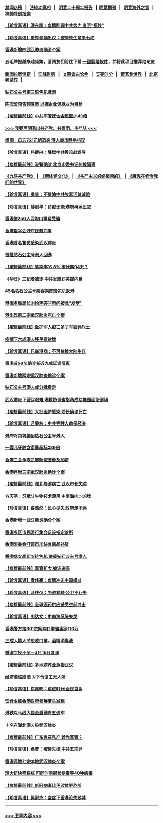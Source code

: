 #### [禁闻热榜](热点新闻.md?=0)  &nbsp;&nbsp;|&nbsp;&nbsp; [法轮功真相](https://github.com/gfw-breaker/truth/blob/master/README.md?=0) &nbsp;&nbsp;|&nbsp;&nbsp; [明慧二十周年报告](https://github.com/gfw-breaker/mh-reports/blob/master/README.md?=0) &nbsp;&nbsp;|&nbsp;&nbsp;[明慧期刊](https://github.com/gfw-breaker/mh-qikan) &nbsp;&nbsp;|&nbsp;&nbsp; [明慧海外之窗](https://github.com/gfw-breaker/mh-news/blob/master/README.md?=0) &nbsp;&nbsp;|&nbsp;&nbsp; [神韵特别报道](https://github.com/gfw-breaker/mh-news/blob/master/shenyun.md?=0)
#### [【珍言真语】潘东凯：疫情削弱中共势力 直至“揽炒”](../pages/nsc415/n11892866.md?t=02250631) 
#### [【珍言真语】商界领袖毛汉：疫情致生意损七成](../pages/nsc415/n11890348.md?t=02250631) 
#### [香港新增四武汉肺炎确诊个案](../pages/nsc415/n11890610.md?t=02250631) 
#### 五毛举报越来越频繁，请网友们前往下载 [一键翻墙软件](https://github.com/gfw-breaker/ssr-accounts)，并将此项目推荐给亲友
#### [新闻拍案惊奇](https://github.com/gfw-breaker/banned-news/blob/master/pages/link4.md) &nbsp;&nbsp;|&nbsp;&nbsp; [江峰时刻](https://github.com/gfw-breaker/banned-news/blob/master/pages/link4.md) &nbsp;&nbsp;|&nbsp;&nbsp; [文昭谈古论今](https://github.com/gfw-breaker/banned-news/blob/master/pages/link4.md) &nbsp;&nbsp;|&nbsp;&nbsp; [天亮时分](https://github.com/gfw-breaker/banned-news/blob/master/pages/link4.md) &nbsp;&nbsp;|&nbsp;&nbsp; [萧茗看世界](https://github.com/gfw-breaker/banned-news/blob/master/pages/link4.md) &nbsp;&nbsp;|&nbsp;&nbsp; [北京老茶馆](https://github.com/gfw-breaker/banned-news/blob/master/pages/link4.md) &nbsp;&nbsp;|&nbsp;&nbsp; 
#### [钻石公主号第三班包机抵港](../pages/nsc415/n11890645.md?t=02250631) 
#### [陈茂波预告预算案 以撑企业保就业为目标](../pages/nsc415/n11890574.md?t=02250631) 
#### [【疫情最前线】中共军警抚恤金超医护40倍](../pages/nsc415/n11890458.md?t=02250631) 
#### [>>> 我要声明退出共产党、共青团、少年队 <<<](https://github.com/begood0513/goodnews/blob/master/quit/letter.md) 
#### [组图：毋忘721元朗恐袭 港人商场静坐抗议](../pages/nsc415/n11876882.md?t=02250631) 
#### [【珍言真语】杨健兴：警惕中共舆论战误导](../pages/nsc415/n11888131.md?t=02250631) 
#### [【疫情最前线】港警确诊 北京市委书记传被隔离](../pages/nsc415/n11886872.md?t=02250631) 
#### [《九评共产党》](https://github.com/begood0513/9ping.md/blob/master/README.md) &nbsp;|&nbsp; [《解体党文化》](../../../../jtdwh.md/blob/master/README.md)  &nbsp;|&nbsp; [《共产主义的终极目的》](../../../../gczydzjmd.md/blob/master/README.md) &nbsp;|&nbsp; [《魔鬼在统治我们的世界》](../../../../mgztzwmdsj.md/blob/master/README.md) 
#### [【珍言真语】桑普：不排除中共放毒活体试验](../pages/nsc415/n11886832.md?t=02250631) 
#### [【珍言真语】钟剑华：防疫无能 港府再添民怨](../pages/nsc415/n11884504.md?t=02250631) 
#### [香港逾250人网购口罩疑受骗](../pages/nsc415/n11884388.md?t=02250631) 
#### [香港医学会吁市民戴口罩](../pages/nsc415/n11884367.md?t=02250631) 
#### [香港首名警员感染武汉肺炎](../pages/nsc415/n11884357.md?t=02250631) 
#### [首批钻石公主号港人回港](../pages/nsc415/n11884333.md?t=02250631) 
#### [【疫情最前线】感染率16.8% 潜伏期94天？](../pages/nsc415/n11884256.md?t=02250631) 
#### [《华日》三记者被逐 中共发飙罚美媒内幕](../pages/nsc415/n11884184.md?t=02250631) 
#### [45名钻石公主号乘客乘首班包机返港](../pages/nsc415/n11881770.md?t=02250631) 
#### [港库务局局长刘怡翔答非所问被批“发梦”](../pages/nsc415/n11881752.md?t=02250631) 
#### [港出现第二宗武汉肺炎死亡个案](../pages/nsc415/n11881736.md?t=02250631) 
#### [【疫情最前线】医护军人疫亡多？军委评烈士](../pages/nsc415/n11881655.md?t=02250631) 
#### [疫情下六成港人移民意欲增](../pages/nsc415/n11881699.md?t=02250631) 
#### [【珍言真语】巴裔港商：不再依赖大陆生存](../pages/nsc415/n11881126.md?t=02250631) 
#### [香港首56名确诊者近九成延误隔离](../pages/nsc415/n11879079.md?t=02250631) 
#### [香港新增两宗武汉肺炎确诊个案](../pages/nsc415/n11879064.md?t=02250631) 
#### [钻石公主号港人或分批撤走](../pages/nsc415/n11879029.md?t=02250631) 
#### [武汉肺炎下营运艰难 港教协调查指两成幼稚园面临倒闭](../pages/nsc415/n11878989.md?t=02250631) 
#### [【疫情最前线】大批医护感染 院长确诊死亡](../pages/nsc415/n11878595.md?t=02250631) 
#### [【珍言真语】吕秉权：中共牺牲人命保经济](../pages/nsc415/n11878390.md?t=02250631) 
#### [港府将包机接回钻石公主号港人](../pages/nsc415/n11876352.md?t=02250631) 
#### [一婴儿牙胶含菌量超标339倍](../pages/nsc415/n11876336.md?t=02250631) 
#### [香港工会争取足够防疫装备及加薪](../pages/nsc415/n11876313.md?t=02250631) 
#### [香港再增三宗武汉肺炎确诊个案](../pages/nsc415/n11876297.md?t=02250631) 
#### [【疫情最前线】湖北导演病亡 武汉市长失踪](../pages/nsc415/n11876272.md?t=02250631) 
#### [方天亮：习承认生物技术谬用 中南海内斗凶猛](../pages/nsc415/n11873679.md?t=02250631) 
#### [【珍言真语】薛浩然：民心尽失 政府走不远](../pages/nsc415/n11875838.md?t=02250631) 
#### [香港新增一武汉肺炎确诊个案](../pages/nsc415/n11874044.md?t=02250631) 
#### [香港多区市民游行集会反设指定诊所](../pages/nsc415/n11874017.md?t=02250631) 
#### [香港消委会吁超市加快急需品补货](../pages/nsc415/n11874003.md?t=02250631) 
#### [香港保安局正安排包机 接载钻石公主号港人](../pages/nsc415/n11873932.md?t=02250631) 
#### [【疫情最前线】军管扩大 蝗灾进逼](../pages/nsc415/n11873780.md?t=02250631) 
#### [【珍言真语】黄伟豪：疫情冲击中国模式](../pages/nsc415/n11873482.md?t=02250631) 
#### [【珍言真语】马仲仪：物资紧缺 公卫不让步](../pages/nsc415/n11872315.md?t=02250631) 
#### [【疫情最前线】全球医药供应链受空前冲击](../pages/nsc415/n11869614.md?t=02250631) 
#### [【珍言真语】刘达文：中南海系统失灵](../pages/nsc415/n11869465.md?t=02250631) 
#### [香港警方接301宗网购口罩骗案涉110万](../pages/nsc415/n11867572.md?t=02250631) 
#### [三成人情人节想收口罩、酒精消毒液](../pages/nsc415/n11867523.md?t=02250631) 
#### [香港学校不早于3月16日复课](../pages/nsc415/n11867498.md?t=02250631) 
#### [【疫情最前线】多地殡葬业急援武汉](../pages/nsc415/n11866914.md?t=02250631) 
#### [经济濒临崩溃 习下令复工无人听](../pages/nsc415/n11867269.md?t=02250631) 
#### [【珍言真语】陈竟明：瘟疫时代 全民自救](../pages/nsc415/n11866765.md?t=02250631) 
#### [饮食业冀香港政府领展带头减租](../pages/nsc415/n11864876.md?t=02250631) 
#### [港铁屯马线大围至启德周五通车](../pages/nsc415/n11864842.md?t=02250631) 
#### [十名在湖北港人染武汉肺炎](../pages/nsc415/n11864807.md?t=02250631) 
#### [【疫情最前线】广东急征私产 趁危军管？](../pages/nsc415/n11864205.md?t=02250631) 
#### [【珍言真语】桑普：疫情失控 中共五宗罪](../pages/nsc415/n11864157.md?t=02250631) 
#### [香港再增七宗本地武汉肺炎个案](../pages/nsc415/n11862405.md?t=02250631) 
#### [理大研快筛系统 可同时测冠状病毒等40种病毒](../pages/nsc415/n11862376.md?t=02250631) 
#### [【疫情最前线】新冠病毒比伊波拉更危险](../pages/nsc415/n11862199.md?t=02250631) 
#### [【珍言真语】梁家杰：疫症下香港沦失败城](../pages/nsc415/n11861588.md?t=02250631) 

----
#### [ >>> 更早内容 <<< ](../indexes/nsc415-earlier.md)
